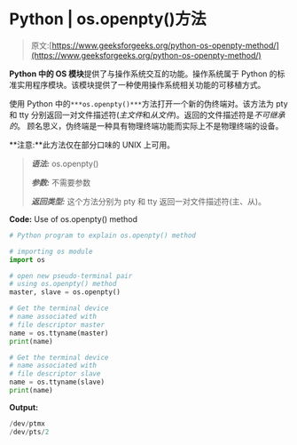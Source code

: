 # Python | os.openpty()方法

> 原文:[https://www.geeksforgeeks.org/python-os-openpty-method/](https://www.geeksforgeeks.org/python-os-openpty-method/)

**Python 中的 OS 模块**提供了与操作系统交互的功能。操作系统属于 Python 的标准实用程序模块。该模块提供了一种使用操作系统相关功能的可移植方式。

使用 Python 中的`***os.openpty()***`方法打开一个新的伪终端对。该方法为 pty 和 tty 分别返回一对文件描述符(*主文件*和*从文件*)。返回的文件描述符是*不可继承的*。
顾名思义，伪终端是一种具有物理终端功能而实际上不是物理终端的设备。

**注意:**此方法仅在部分口味的 UNIX 上可用。

> ***语法:*** os.openpty()
> 
> ***参数:*** 不需要参数
> 
> ***返回类型:*** 这个方法分别为 pty 和 tty 返回一对文件描述符(主、从)。

**Code:** Use of os.openpty() method

```py
# Python program to explain os.openpty() method 

# importing os module 
import os

# open new pseudo-terminal pair
# using os.openpty() method
master, slave = os.openpty()

# Get the terminal device
# name associated with
# file descriptor master 
name = os.ttyname(master)
print(name)

# Get the terminal device
# name associated with
# file descriptor slave
name = os.ttyname(slave)
print(name)
```

**Output:**

```py
/dev/ptmx
/dev/pts/2

```
